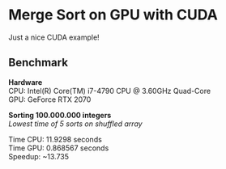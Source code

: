 # Merge Sort on GPU with CUDA
Just a nice CUDA example!

## Benchmark

**Hardware**<br>
CPU: Intel(R) Core(TM) i7-4790 CPU @ 3.60GHz Quad-Core<br>
GPU: GeForce RTX 2070

**Sorting 100.000.000 integers**<br>
*Lowest time of 5 sorts on shuffled array*

Time CPU: 11.9298 seconds<br>
Time GPU: 0.868567 seconds<br>
Speedup: ~13.735

